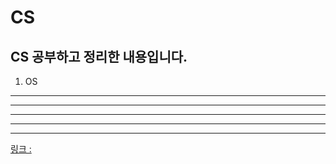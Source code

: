 # CS
CS 공부하고 정리한 내용입니다.
------------------------
1. OS

- - -
----------------------------------------------

* * *
***
*****
[링크 : ](https://github.com/leecoders)
